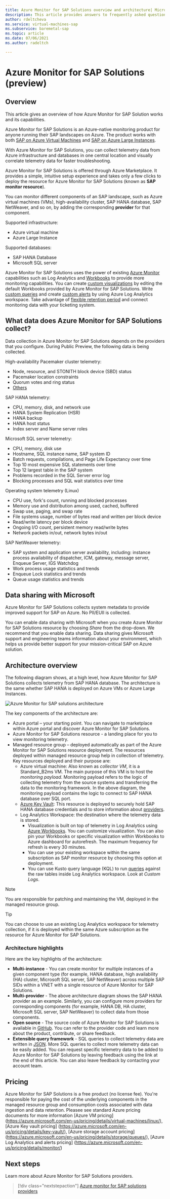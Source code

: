 ```yaml
---
title: Azure Monitor for SAP Solutions overview and architecture| Microsoft Docs
description: This article provides answers to frequently asked questions about Azure monitor for SAP solutions
author: rdeltcheva
ms.service: virtual-machines-sap
ms.subservice: baremetal-sap
ms.topic: article
ms.date: 07/06/2021
ms.author: radeltch

---
```


# Azure Monitor for SAP Solutions (preview)

## Overview

This article gives an overview of how Azure Monitor for SAP Solution works and its capabilities.

Azure Monitor for SAP Solutions is an Azure-native monitoring product for anyone running their SAP landscapes on Azure. The product works with both [SAP on Azure Virtual Machines](./hana-get-started.md) and [SAP on Azure Large Instances](./hana-overview-architecture.md).

With Azure Monitor for SAP Solutions, you can collect telemetry data from Azure infrastructure and databases in one central location and visually correlate telemetry data for faster troubleshooting.

Azure Monitor for SAP Solutions is offered through Azure Marketplace. It provides a simple, intuitive setup experience and takes only a few clicks to deploy the resource for Azure Monitor for SAP Solutions (known as **SAP monitor resource**).

You can monitor different components of an SAP landscape, such as Azure virtual machines (VMs), high-availability cluster, SAP HANA database, SAP NetWeaver, and so on, by adding the corresponding **provider** for that component.

Supported infrastructure:

- Azure virtual machine
- Azure Large Instance

Supported databases:
- SAP HANA Database
- Microsoft SQL server

Azure Monitor for SAP Solutions uses the power of existing [Azure Monitor](../../../azure-monitor/overview.md) capabilities such as Log Analytics and [Workbooks](../../../azure-monitor/visualize/workbooks-overview.md) to provide more monitoring capabilities. You can create [custom visualizations](../../../azure-monitor/visualize/workbooks-overview.md#getting-started) by editing the default Workbooks provided by Azure Monitor for SAP Solutions. Write [custom queries](../../../azure-monitor/logs/log-analytics-tutorial.md) and create [custom alerts](../../../azure-monitor/alerts/alerts-log.md) by using Azure Log Analytics workspace. Take advantage of [flexible retention period](../../../azure-monitor/logs/manage-cost-storage.md#change-the-data-retention-period) and connect monitoring data with your ticketing system.

## What data does Azure Monitor for SAP Solutions collect?

Data collection in Azure Monitor for SAP Solutions depends on the providers that you configure. During Public Preview, the following data is being collected.

High-availability Pacemaker cluster telemetry:
- Node, resource, and STONITH block device (SBD) status
- Pacemaker location constraints
- Quorum votes and ring status
- [Others](https://github.com/ClusterLabs/ha_cluster_exporter/blob/master/doc/metrics.md)

SAP HANA telemetry:
- CPU, memory, disk, and network use
- HANA System Replication (HSR)
- HANA backup
- HANA host status
- Index server and Name server roles

Microsoft SQL server telemetry:
- CPU, memory, disk use
- Hostname, SQL instance name, SAP system ID
- Batch requests, compilations, and Page Life Expectancy over time
- Top 10 most expensive SQL statements over time
- Top 12 largest table in the SAP system
- Problems recorded in the SQL Server error log
- Blocking processes and SQL wait statistics over time

Operating system telemetry (Linux) 
- CPU use, fork's count, running and blocked processes 
- Memory use and distribution among used, cached, buffered 
- Swap use, paging, and swap rate 
- File systems usage, number of bytes read and written per block device 
- Read/write latency per block device 
- Ongoing I/O count, persistent memory read/write bytes 
- Network packets in/out, network bytes in/out 

SAP NetWeaver telemetry:

- SAP system and application server availability, including: instance process availability of dispatcher, ICM, gateway, message server, Enqueue Server, IGS Watchdog
- Work process usage statistics and trends
- Enqueue Lock statistics and trends
- Queue usage statistics and trends

## Data sharing with Microsoft

Azure Monitor for SAP Solutions collects system metadata to provide improved support for SAP on Azure. No PII/EUII is collected.

You can enable data sharing with Microsoft when you create Azure Monitor for SAP Solutions resource by choosing *Share* from the drop-down. We recommend that you enable data sharing. Data sharing gives Microsoft support and engineering teams information about your environment, which helps us provide better support for your mission-critical SAP on Azure solution.

## Architecture overview

The following diagram shows, at a high level, how Azure Monitor for SAP Solutions collects telemetry from SAP HANA database. The architecture is the same whether SAP HANA is deployed on Azure VMs or Azure Large Instances.

![Azure Monitor for SAP solutions architecture](https://user-images.githubusercontent.com/75772258/115046700-62ff3280-9ef5-11eb-8d0d-cfcda526aeeb.png)

The key components of the architecture are:
- Azure portal – your starting point. You can navigate to marketplace within Azure portal and discover Azure Monitor for SAP Solutions.
- Azure Monitor for SAP Solutions resource - a landing place for you to view monitoring telemetry.
- Managed resource group – deployed automatically as part of the Azure Monitor for SAP Solutions resource deployment. The resources deployed within managed resource group help in collection of telemetry. Key resources deployed and their purpose are:
   - Azure virtual machine: Also known as *collector VM*, it is a Standard_B2ms VM. The main purpose of this VM is to host the *monitoring payload*. Monitoring payload refers to the logic of collecting telemetry from the source systems and transferring the data to the monitoring framework. In the above diagram, the monitoring payload contains the logic to connect to SAP HANA database over SQL port.
   - [Azure Key Vault](../../../key-vault/general/basic-concepts.md): This resource is deployed to securely hold SAP HANA database credentials and to store information about [providers](./azure-monitor-providers.md).
   - Log Analytics Workspace: the destination where the telemetry data is stored.
      - Visualization is built on top of telemetry in Log Analytics using [Azure Workbooks](../../../azure-monitor/visualize/workbooks-overview.md). You can customize visualization. You can also pin your Workbooks or specific visualization within Workbooks to Azure dashboard for autorefresh. The maximum frequency for refresh is every 30 minutes.
      - You can use your existing workspace within the same subscription as SAP monitor resource by choosing this option at deployment.
      - You can use Kusto query language (KQL) to run [queries](../../../azure-monitor/logs/log-query-overview.md) against the raw tables inside Log Analytics workspace. Look at *Custom Logs*.

> [!Note]
> You are responsible for patching and maintaining the VM, deployed in the managed resource group.

> [!Tip]
> You can choose to use an existing Log Analytics workspace for telemetry collection, if it is deployed within the same Azure subscription as the resource for Azure Monitor for SAP Solutions.

### Architecture highlights

Here are the key highlights of the architecture:
 - **Multi-instance** - You can create monitor for multiple instances of a given component type (for example, HANA database, high availability (HA) cluster, Microsoft SQL server, SAP NetWeaver) across multiple SAP SIDs within a VNET with a single resource of Azure Monitor for SAP Solutions.
 - **Multi-provider** - The above architecture diagram shows the SAP HANA provider as an example. Similarly, you can configure more providers for corresponding components (for example, HANA DB, HA cluster, Microsoft SQL server, SAP NetWeaver) to collect data from those components.
 - **Open source** - The source code of Azure Monitor for SAP Solutions is available in [GitHub](https://github.com/Azure/AzureMonitorForSAPSolutions). You can refer to the provider code and learn more about the product, contribute, or share feedback.
 - **Extensible query framework** - SQL queries to collect telemetry data are written in [JSON](https://github.com/Azure/AzureMonitorForSAPSolutions/blob/master/sapmon/content/SapHana.json). More SQL queries to collect more telemetry data can be easily added. You can request specific telemetry data to be added to Azure Monitor for SAP Solutions by leaving feedback using the link at the end of this article. You can also leave feedback by contacting your account team.

## Pricing
Azure Monitor for SAP Solutions is a free product (no license fee). You're responsible for paying the cost of the underlying components in the managed resource group and consumption costs associated with data ingestion and data retention. Pleasee see standard Azure pricing documents for more information [Azure VM pricing] (https://azure.microsoft.com/en-us/pricing/details/virtual-machines/linux/), [Azure Key vault pricing] (https://azure.microsoft.com/en-us/pricing/details/key-vault/), 
[Azure storage account pricing] (https://azure.microsoft.com/en-us/pricing/details/storage/queues/), [Azure Log Analytics and alerts pricing] (https://azure.microsoft.com/en-us/pricing/details/monitor/)

## Next steps

Learn more about Azure Monitor for SAP Solutions providers.

> [!div class="nextstepaction"]
> [Azure monitor for SAP solutions providers](azure-monitor-providers.md)
